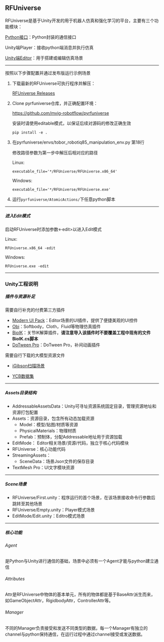 ## RFUniverse

RFUniverse是基于Unity开发的用于机器人仿真和强化学习的平台，主要有三个功能模块：

[Python接口](https://github.com/mvig-robotflow/rfuniverse/blob/main/RFUniverse%20API.md)：Python封装的通信接口

Unity端Player：接收python端消息并执行仿真

[Unity端Editor](https://github.com/mvig-robotflow/rfuniverse/blob/main/RFUniverse%20Editor%20User%20Manual.pdf)：用于搭建或编辑仿真场景

---

按照以下步骤配置并通过发布版运行示例场景

1. 下载最新的RFUniverse可执行程序并解压：
   
   [RFUniverse Releases](https://github.com/mvig-robotflow/rfuniverse/releases)

2. Clone pyrfuniverse仓库，并正确配置环境：
   
   <https://github.com/mvig-robotflow/pyrfuniverse>
   
   安装时请使用editable模式，以保证后续对源码的修改正确生效
   
   ```
   pip install -e .
   ```

3. 在pyrfuniverse/envs/tobor_robotiq85_manipulation_env.py 第18行
   
   修改路径参数为第一步中解压后相对应的路径
   
   Linux:
   
   ```
   executable_file='*/RFUniverse/RFUniverse.x86_64'
   ```
   
   Windows:
   
   ```
   executable_file='*/RFUniverse/RFUniverse.exe'
   ```

4. 运行`pyrfuniverse/AtomicActions/`下任意python脚本 

---

##### 进入Edit模式

启动RFUniverse时添加参数<-edit>以进入Edit模式

Linux:

```
RFUniverse.x86_64 -edit
```

Windows:

```
RFUniverse.exe -edit
```

---

### Unity工程说明

##### 插件与资源补足

需要自行补充的付费第三方插件

- [Modern UI Pack](https://assetstore.unity.com/packages/tools/gui/modern-ui-pack-201717)：Editor场景的UI插件，提供了便捷美观的UI控件
- [Obi](https://assetstore.unity.com/publishers/5170)：Softbody，Cloth，Fluid等物理仿真插件
- [BioIK](https://assetstore.unity.com/packages/tools/animation/bio-ik-67819)：关节IK解算插件，**请注意导入该插件时不要覆盖工程中现有的文件BioIK.cs脚本**
- [DoTween Pro](https://assetstore.unity.com/packages/tools/visual-scripting/dotween-pro-32416)：DoTween Pro，补间动画插件

需要自行下载的大模型资源文件

- [iGibson扫描场景](https://svl.stanford.edu/igibson/)

- [YCB数据集](http://ycb-benchmarks.s3-website-us-east-1.amazonaws.com/)

---

##### Assets目录结构

* AddressableAssetsData：Unity可寻址资源系统固定目录，管理资源地址和资源打包配置
* Assets：资源目录，包含所有动态加载资源
  * Model：模型/贴图/材质等资源
  * PhysicalMaterials：物理材质
  * Prefab：预制体，分配Addressable地址用于资源加载
* EditMode： Editor相关场景/资源/代码，独立于核心代码模块
* RFUniverse：核心功能代码
* StreamingAssets：
  * SceneData：场景Json文件的保存目录
* TextMesh Pro：UI文字模块资源

---

##### Scene场景

* RFUniverse/First.unity：程序运行的首个场景，在该场景接收命令行参数后跳转至其他场景
* RFUniverse/Empty.unity：Player模式场景
* EditMode/Edit.unity：Editro模式场景

---

##### 核心功能

###### Agent

是Python与Unity进行通信的基础，场景中必须有一个Agent才能与python建立通信

###### Attributes

Attr是RFUniverse中物体的基本单元，所有的物体都是基于BaseAttr派生而来，如GameObjectAttr，RigidbodyAttr，ControllerAttr等。

###### Manager

不同的Manager负责接受和发送不同类型的数据，每一个Manager有独立的channel与python保持通信，在运行过程中通过channel接受或发送数据。